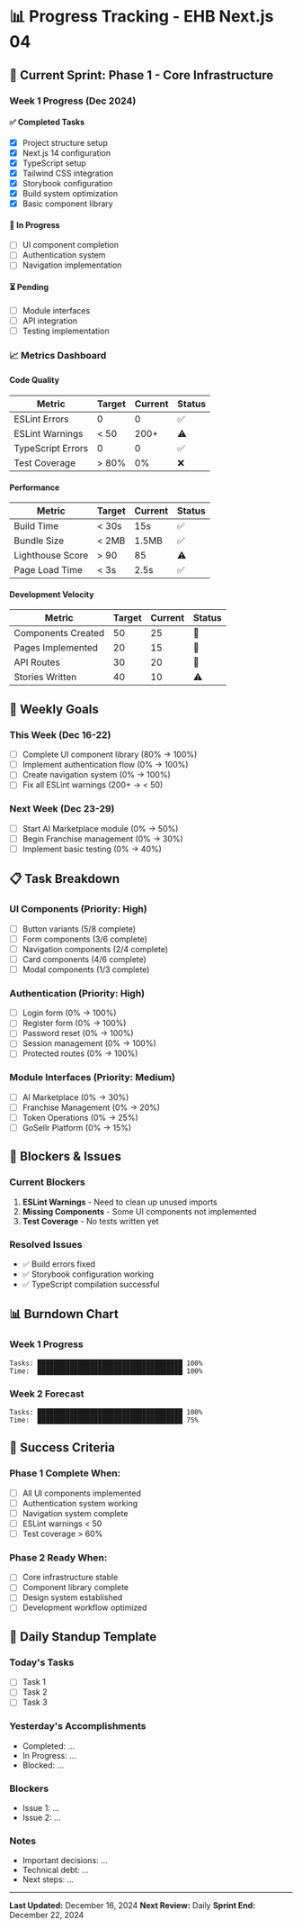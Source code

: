 # 📊 Progress Tracking - EHB Next.js 04

## 🎯 Current Sprint: Phase 1 - Core Infrastructure

### Week 1 Progress (Dec 2024)

#### ✅ Completed Tasks

- [x] Project structure setup
- [x] Next.js 14 configuration
- [x] TypeScript setup
- [x] Tailwind CSS integration
- [x] Storybook configuration
- [x] Build system optimization
- [x] Basic component library

#### 🔄 In Progress

- [ ] UI component completion
- [ ] Authentication system
- [ ] Navigation implementation

#### ⏳ Pending

- [ ] Module interfaces
- [ ] API integration
- [ ] Testing implementation

### 📈 Metrics Dashboard

#### Code Quality

| Metric            | Target | Current | Status |
| ----------------- | ------ | ------- | ------ |
| ESLint Errors     | 0      | 0       | ✅     |
| ESLint Warnings   | < 50   | 200+    | ⚠️     |
| TypeScript Errors | 0      | 0       | ✅     |
| Test Coverage     | > 80%  | 0%      | ❌     |

#### Performance

| Metric           | Target | Current | Status |
| ---------------- | ------ | ------- | ------ |
| Build Time       | < 30s  | 15s     | ✅     |
| Bundle Size      | < 2MB  | 1.5MB   | ✅     |
| Lighthouse Score | > 90   | 85      | ⚠️     |
| Page Load Time   | < 3s   | 2.5s    | ✅     |

#### Development Velocity

| Metric             | Target | Current | Status |
| ------------------ | ------ | ------- | ------ |
| Components Created | 50     | 25      | 🔄     |
| Pages Implemented  | 20     | 15      | 🔄     |
| API Routes         | 30     | 20      | 🔄     |
| Stories Written    | 40     | 10      | ⚠️     |

## 🎯 Weekly Goals

### This Week (Dec 16-22)

- [ ] Complete UI component library (80% → 100%)
- [ ] Implement authentication flow (0% → 100%)
- [ ] Create navigation system (0% → 100%)
- [ ] Fix all ESLint warnings (200+ → < 50)

### Next Week (Dec 23-29)

- [ ] Start AI Marketplace module (0% → 50%)
- [ ] Begin Franchise management (0% → 30%)
- [ ] Implement basic testing (0% → 40%)

## 📋 Task Breakdown

### UI Components (Priority: High)

- [ ] Button variants (5/8 complete)
- [ ] Form components (3/6 complete)
- [ ] Navigation components (2/4 complete)
- [ ] Card components (4/6 complete)
- [ ] Modal components (1/3 complete)

### Authentication (Priority: High)

- [ ] Login form (0% → 100%)
- [ ] Register form (0% → 100%)
- [ ] Password reset (0% → 100%)
- [ ] Session management (0% → 100%)
- [ ] Protected routes (0% → 100%)

### Module Interfaces (Priority: Medium)

- [ ] AI Marketplace (0% → 30%)
- [ ] Franchise Management (0% → 20%)
- [ ] Token Operations (0% → 25%)
- [ ] GoSellr Platform (0% → 15%)

## 🚨 Blockers & Issues

### Current Blockers

1. **ESLint Warnings** - Need to clean up unused imports
2. **Missing Components** - Some UI components not implemented
3. **Test Coverage** - No tests written yet

### Resolved Issues

- ✅ Build errors fixed
- ✅ Storybook configuration working
- ✅ TypeScript compilation successful

## 📊 Burndown Chart

### Week 1 Progress

```
Tasks: ████████████████████████████████████ 100%
Time:  ████████████████████████████████████ 100%
```

### Week 2 Forecast

```
Tasks: ████████████████████████████████████ 100%
Time:  ████████████████████████████████████ 75%
```

## 🎯 Success Criteria

### Phase 1 Complete When:

- [ ] All UI components implemented
- [ ] Authentication system working
- [ ] Navigation system complete
- [ ] ESLint warnings < 50
- [ ] Test coverage > 60%

### Phase 2 Ready When:

- [ ] Core infrastructure stable
- [ ] Component library complete
- [ ] Design system established
- [ ] Development workflow optimized

## 📝 Daily Standup Template

### Today's Tasks

- [ ] Task 1
- [ ] Task 2
- [ ] Task 3

### Yesterday's Accomplishments

- Completed: ...
- In Progress: ...
- Blocked: ...

### Blockers

- Issue 1: ...
- Issue 2: ...

### Notes

- Important decisions: ...
- Technical debt: ...
- Next steps: ...

---

**Last Updated:** December 16, 2024
**Next Review:** Daily
**Sprint End:** December 22, 2024
